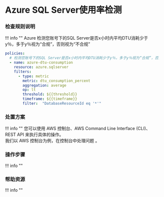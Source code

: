 # Azure SQL Server使用率检测


### 检查规则说明
!!! info ""
    Azure  检测您账号下的SQL Server是否x小时内平均DTU消耗少于y％，多于y％视为“合规”，否则视为“不合规”
    
  ```YAML
  policies:
    # 检测您账号下的SQL Server是否x小时内平均DTU消耗少于y％，多于y％视为“合规”，否则视为“不合规”
    - name: azure-dtu-consumption
      resource: azure.sqlserver
      filters:
        - type: metric
          metric: dtu_consumption_percent
          aggregation: average
          op: lt
          threshold: ${{threshold}}
          timeframe: ${{timeframe}}
          filter:  "DatabaseResourceId eq '*'"
  ```

### 处置方案
!!! info ""
    您可以使用 AWS 控制台、AWS Command Line Interface (CLI)、REST API 来执行具体的操作。   
    我们以 AWS 控制台为例，在控制台中处理问题 。


### 操作步骤
!!! info ""




### 帮助资源
!!! info ""
    